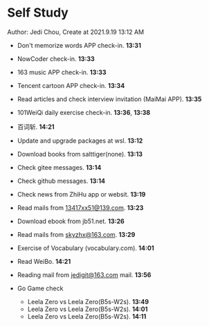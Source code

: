 # Self Study

Author: Jedi Chou, Create at 2021.9.19 13:12 AM

* Don't memorize words APP check-in. **13:31**
* NowCoder check-in. **13:33**
* 163 music APP check-in. **13:33**
* Tencent cartoon APP check-in. **13:34**
* Read articles and check interview invitation (MaiMai APP). **13:35**
* 101WeiQi daily exercise check-in. **13:36**, **13:38**
* 百词斩. **14:21**

* Update and upgrade packages at wsl. **13:12**
* Download books from salttiger(none). **13:13**
* Check gitee messages. **13:14**
* Check github messages. **13:14**
* Check news from ZhiHu app or websit. **13:19**
* Read mails from 13417xx51@139.com. **13:23**
* Download ebook from jb51.net. **13:26**
* Read mails from skyzhx@163.com. **13:29**
* Exercise of Vocabulary (vocabulary.com). **14:01**
* Read WeiBo. **14:21**

* Reading mail from jedigit@163.com mail. **13:56**
* Go Game check
  * Leela Zero vs Leela Zero(B5s-W2s). **13:49**
  * Leela Zero vs Leela Zero(B5s-W2s). **14:01**
  * Leela Zero vs Leela Zero(B5s-W2s). **14:11**

